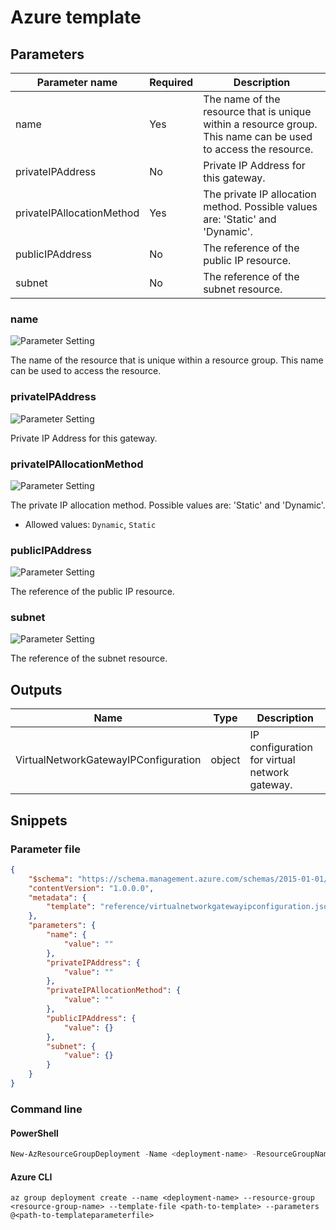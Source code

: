 # Azure template

## Parameters

Parameter name | Required | Description
-------------- | -------- | -----------
name           | Yes      | The name of the resource that is unique within a resource group. This name can be used to access the resource.
privateIPAddress | No       | Private IP Address for this gateway.
privateIPAllocationMethod | Yes      | The private IP allocation method. Possible values are: 'Static' and 'Dynamic'.
publicIPAddress | No       | The reference of the public IP resource.
subnet         | No       | The reference of the subnet resource.

### name

![Parameter Setting](https://img.shields.io/badge/parameter-required-orange?style=flat-square)

The name of the resource that is unique within a resource group. This name can be used to access the resource.

### privateIPAddress

![Parameter Setting](https://img.shields.io/badge/parameter-optional-green?style=flat-square)

Private IP Address for this gateway.

### privateIPAllocationMethod

![Parameter Setting](https://img.shields.io/badge/parameter-required-orange?style=flat-square)

The private IP allocation method. Possible values are: 'Static' and 'Dynamic'.

- Allowed values: `Dynamic`, `Static`

### publicIPAddress

![Parameter Setting](https://img.shields.io/badge/parameter-optional-green?style=flat-square)

The reference of the public IP resource.

### subnet

![Parameter Setting](https://img.shields.io/badge/parameter-optional-green?style=flat-square)

The reference of the subnet resource.

## Outputs

Name | Type | Description
---- | ---- | -----------
VirtualNetworkGatewayIPConfiguration | object | IP configuration for virtual network gateway.

## Snippets

### Parameter file

```json
{
    "$schema": "https://schema.management.azure.com/schemas/2015-01-01/deploymentParameters.json#",
    "contentVersion": "1.0.0.0",
    "metadata": {
        "template": "reference/virtualnetworkgatewayipconfiguration.json"
    },
    "parameters": {
        "name": {
            "value": ""
        },
        "privateIPAddress": {
            "value": ""
        },
        "privateIPAllocationMethod": {
            "value": ""
        },
        "publicIPAddress": {
            "value": {}
        },
        "subnet": {
            "value": {}
        }
    }
}
```

### Command line

#### PowerShell

```powershell
New-AzResourceGroupDeployment -Name <deployment-name> -ResourceGroupName <resource-group-name> -TemplateFile <path-to-template> -TemplateParameterFile <path-to-templateparameter>
```

#### Azure CLI

```text
az group deployment create --name <deployment-name> --resource-group <resource-group-name> --template-file <path-to-template> --parameters @<path-to-templateparameterfile>
```
